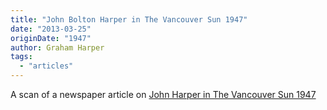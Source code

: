 ```yaml
---
title: "John Bolton Harper in The Vancouver Sun 1947"
date: "2013-03-25"
originDate: "1947"
author: Graham Harper
tags:
  - "articles"
---
```


A scan of a newspaper article on [John Harper in The Vancouver Sun 1947](https://f001.backblazeb2.com/file/harperfamily-media/John-Harper_Vancouver-Sun-1947.pdf)
